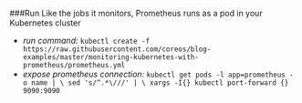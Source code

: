###Run
Like the jobs it monitors, Prometheus runs as a pod in your Kubernetes cluster
- *run command:* `kubectl create -f https://raw.githubusercontent.com/coreos/blog-examples/master/monitoring-kubernetes-with-prometheus/prometheus.yml`
- *expose prometheus connection:* 
`kubectl get pods -l app=prometheus -o name | \
	sed 's/^.*\///' | \
	xargs -I{} kubectl port-forward {} 9090:9090`

